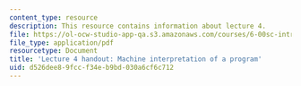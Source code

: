 ```yaml
---
content_type: resource
description: This resource contains information about lecture 4.
file: https://ol-ocw-studio-app-qa.s3.amazonaws.com/courses/6-00sc-introduction-to-computer-science-and-programming-spring-2011/d526dee89fccf34eb9bd030a6cf6c712_MIT6_00SCS11_lec04.pdf
file_type: application/pdf
resourcetype: Document
title: 'Lecture 4 handout: Machine interpretation of a program'
uid: d526dee8-9fcc-f34e-b9bd-030a6cf6c712
---
```

